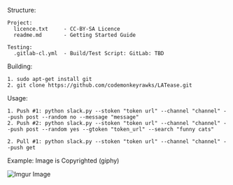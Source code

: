 Structure:

```shell
Project:
  licence.txt     - CC-BY-SA Licence
  readme.md       - Getting Started Guide

Testing:
  .gitlab-cl.yml  - Build/Test Script: GitLab: TBD
```

Building:

```shell
1. sudo apt-get install git
2. git clone https://github.com/codemonkeyrawks/LATease.git
```

Usage:

```shell
1. Push #1: python slack.py --stoken "token url" --channel "channel" --push post --random no --message "message"
2. Push #2: python slack.py --stoken "token url" --channel "channel" --push post --random yes --gtoken "token_url" --search "funny cats"

2. Pull #1: python slack.py --stoken "token url" --channel "channel" --push get
```

Example: Image is Copyrighted (giphy)

![Imgur Image](http://i.imgur.com/kaxpwSz.png)

